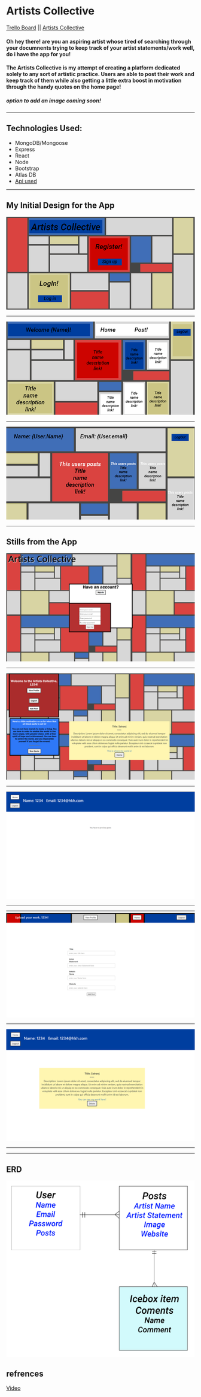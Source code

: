 # Artists Collective 
[Trello Board](https://trello.com/b/3EDkoUVF/project-4)  ||  [Artists Collective](https://artits-collective.herokuapp.com/)
#### Oh hey there! are you an aspiring artist whose tired of searching through your documnents trying to keep track of your artist statements/work well, do i have the app for you! 

####  **The Artists Collective** is my attempt of creating a platform dedicated solely to any sort of artistic practice. Users are able to post their work and keep track of them while also getting a little extra boost in motivation through the handy quotes on the home page!  

##### option to add an image coming soon! 
___
## Technologies Used:
+ MongoDB/Mongoose
+ Express
+ React
+ Node
+ Bootstrap
+ Atlas DB
+ [Api used](https://api.quotable.io/random)

___

## My Initial Design for the App 
![1](imagesRM/1.png)
____
![p2](imagesRM/p2.png)
___
![3](imagesRM/3.png)
____

## Stills from the App 
![5](imagesRM/5.png)
____
![11actual](imagesRM/11actual.png)
___
![7](imagesRM/7.png)
____
![8](imagesRM/8.png)
____
![9](imagesRM/9.png)
___


___

## ERD 
![11](readmeimages/p4.png)

## refrences 

[Video ](https://www.youtube.com/watch?v=LzYTqzi9rQk&ab_channel=CodingwithElias)
